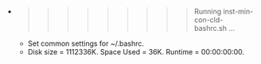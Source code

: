 * >>>>>>>>> Running inst-min-con-cld-bashrc.sh ...
  * Set common settings for ~/.bashrc.
  * Disk size = 1112336K. Space Used = 36K. Runtime = 00:00:00:00.
